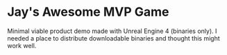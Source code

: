 # Jay's Awesome MVP Game
Minimal viable product demo made with Unreal Engine 4 (binaries only).
I needed a place to distribute downloadable binaries and thought this might work well.
